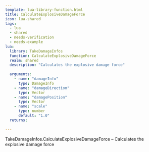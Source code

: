 ```yaml
---
template: lua-library-function.html
title: CalculateExplosiveDamageForce
icon: lua-shared
tags:
  - lua
  - shared
  - needs-verification
  - needs-example
lua:
  library: TakeDamageInfos
  function: CalculateExplosiveDamageForce
  realm: shared
  description: "Calculates the explosive damage force"
  
  arguments:
    - name: "damageInfo"
      type: DamageInfo
    - name: "damageDirection"
      type: Vector
    - name: "damagePosition"
      type: Vector
    - name: "scale"
      type: number
      default: "1.0"
  returns:
    
---
```


<div class="lua__search__keywords">
TakeDamageInfos.CalculateExplosiveDamageForce &#x2013; Calculates the explosive damage force
</div>
